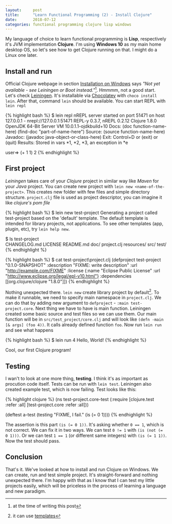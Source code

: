 ```yaml
---
layout:     post
title:      "Learn Functional Programming (2) - Install Clojure"
date:       2018-07-12
categories: functional programming clojure lisp windows
---
```


My language of choice to learn functional programming is **Lisp**, respectively it's JVM implementation **Clojure**. I'm using **Windows 10** as my main home desktop OS, so let's see how to get Clojure running on that. I might do a Linux one later.

<!--more-->

## Install and run

Official Clojure webpage in section [Installation on Windows] says *"Not yet available - see Leiningen or Boot instead."*[^1]. Hmmmm, not a good start. Let's check [Leiningen]. It's installable via [Chocolatey] with `choco install lein`. After that, command `lein` should be available. You can start REPL with `lein repl`

{% highlight bash %}
$ lein repl
nREPL server started on port 51471 on host 127.0.0.1 - nrepl://127.0.0.1:51471
REPL-y 0.3.7, nREPL 0.2.12
Clojure 1.8.0
OpenJDK 64-Bit Server VM 10.0.1.1-ojdkbuild+10
    Docs: (doc function-name-here)
          (find-doc "part-of-name-here")
  Source: (source function-name-here)
 Javadoc: (javadoc java-object-or-class-here)
    Exit: Control+D or (exit) or (quit)
 Results: Stored in vars *1, *2, *3, an exception in *e

user=> (+ 1 1)
2
{% endhighlight %}

## First project

*Leiningen* takes care of your *Clojure* project in similar way like *Maven* for your *Java* project. You can create new project with `lein new <name-of-the-project>`. This creates new folder with few files and simple directory structure. `project.clj` file is used as project descriptor, you can imagine it like *clojure's pom file*

{% highlight bash %}
$ lein new test-project
Generating a project called test-project based on the 'default' template.
The default template is intended for library projects, not applications.
To see other templates (app, plugin, etc), try `lein help new`.

$ ls test-project\
CHANGELOG.md  LICENSE  README.md  doc/  project.clj  resources/  src/  test/
{% endhighlight %}

{% highlight bash %}
$ cat test-project\project.clj
(defproject test-project "0.1.0-SNAPSHOT"
  :description "FIXME: write description"
  :url "http://example.com/FIXME"
  :license {:name "Eclipse Public License"
            :url "http://www.eclipse.org/legal/epl-v10.html"}
  :dependencies [[org.clojure/clojure "1.8.0"]])
{% endhighlight %}

Nothing unexpected there. `lein new` create library project by default[^2]. To make it runnable, we need to specify main namespace in `project.clj`. We can do that by adding new argument to `defproject` - `:main test-project.core`. Next thing we have to have is main function. Leiningen created some basic source and test files so we can use them. Our main function will be in `src/test_project/core.clj` and will look like `(defn -main [& args] (foo 4))`. It calls already defined function `foo`. Now run `lein run` and see what happens

{% highlight bash %}
$ lein run
4 Hello, World!
{% endhighlight %}

Cool, our first Clojure program!

## Testing

I wan't to look at one more thing, **testing**. I think it's as important as procution code itself. Tests can be run with `lein test`. Leiningen also created example test, which is now failing. Test looks like this:

{% highlight clojure %}
(ns test-project.core-test
  (:require [clojure.test :refer :all]
            [test-project.core :refer :all]))

(deftest a-test
  (testing "FIXME, I fail."
    (is (= 0 1))))
{% endhighlight %}

The assertion is this part `(is (= 0 1))`. It's asking whether `0 == 1`, which is not correct. We can fix it in two ways. We can test `0 != 1` with `(is (not (= 0 1)))`. Or we can test `1 == 1` (or different same integers) with `(is (= 1 1))`. Now the test should pass.


## Conclusion
That's it. We've looked at how to install and run Clojure on Windows. We can create, run and test simple project. It's straight-forward and nothing unexpected there. I'm happy with that as I know that I can test my little projects easily, which will be priceless in the process of learning a language and new paradigm.


[^1]: at the time of writing this post
[^2]: it can use [templates]

[Installation on Windows]: https://www.clojure.org/guides/getting_started#_installation_on_windows
[Leiningen]: https://leiningen.org/
[Chocolatey]: https://chocolatey.org/
[templates]: https://clojars.org/search?q=lein-template